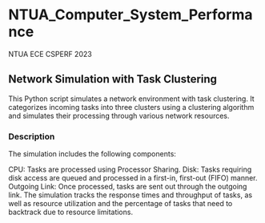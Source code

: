 # NTUA_Computer_System_Performance
NTUA ECE CSPERF 2023
## Network Simulation with Task Clustering
This Python script simulates a network environment with task clustering. It categorizes incoming tasks into three clusters using a clustering algorithm and simulates their processing through various network resources.

### Description
The simulation includes the following components:

CPU: Tasks are processed using Processor Sharing.
Disk: Tasks requiring disk access are queued and processed in a first-in, first-out (FIFO) manner.
Outgoing Link: Once processed, tasks are sent out through the outgoing link.
The simulation tracks the response times and throughput of tasks, as well as resource utilization and the percentage of tasks that need to backtrack due to resource limitations.
